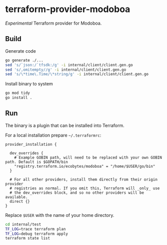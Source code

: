# terraform-provider-modoboa

*Experimental* Terraform provider for Modoboa.

## Build

Generate code

```sh
go generate ./...
sed 's/`json:/`tfsdk:/g' -i internal/client/client.gen.go
sed 's/,omitempty//g' -i internal/client/client.gen.go
sed 's/\*time\.Time/\*string/g' -i internal/client/client.gen.go
```

Install binary to system

```sh
go mod tidy
go install .
```

## Run

The binary is a plugin that can be installed into Terraform.

For a local installation prepare `~/.terraformrc`:

```hcl
provider_installation {

  dev_overrides {
    # Example GOBIN path, will need to be replaced with your own GOBIN path. Default is $GOPATH/bin
    "registry.terraform.io/ecobytes/modoboa" = "/home/$USER/go/bin"
  }

  # For all other providers, install them directly from their origin provider
  # registries as normal. If you omit this, Terraform will _only_ use
  # the dev_overrides block, and so no other providers will be available.
  direct {}
}
```

Replace `$USER` with the name of your home directory.

```sh
cd internal/test
TF_LOG=trace terraform plan
TF_LOG=debug terraform apply
terraform state list
```
